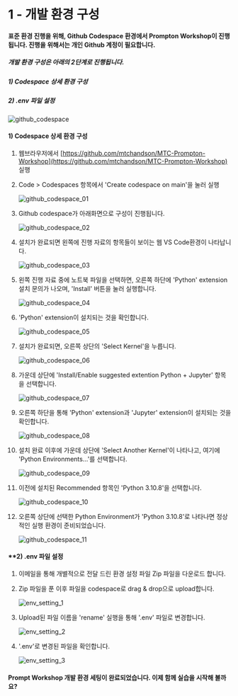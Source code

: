# 1 - 개발 환경 구성

#### 표준 환경 진행을 위해, Github Codespace 환경에서 Prompton Workshop이 진행됩니다. 진행을 위해서는 개인 Github 계정이 필요합니다.  

##### 개발 환경 구성은 아래의 2단계로 진행됩니다.

##### 1) Codespace 상세 환경 구성

##### 2) .env 파일 설정

![github_codespace](..\images\github_codespace.png)



#### **1) Codespace 상세 환경 구성**

1. 웹브라우저에서 [https://github.com/mtchandson/MTC-Prompton-Workshop](https://github.com/mtchandson/MTC-Prompton-Workshop) 실행

   

2. Code > Codespaces 항목에서 'Create codespace on main'을 눌러 실행

   ![github_codespace_01](..\images\github_codespace_01.png)

   

3. Github codespace가 아래화면으로 구성이 진행됩니다.

   ![github_codespace_02](..\images\github_codespace_02.png)

   

4. 설치가 완료되면 왼쪽에 진행 자료의 항목들이 보이는 웹 VS Code환경이 나타납니다.  

   ![github_codespace_03](..\images\github_codespace_03.png)

   

5. 왼쪽 진행 자료 중에 노트북 파일을 선택하면, 오른쪽 하단에 'Python' extension 설치 문의가 나오며, 'Install' 버튼을 눌러 실행합니다.   

   ![github_codespace_04](..\images\github_codespace_04.png)

   

6. 'Python' extension이 설치되는 것을 확인합니다. 

   ![github_codespace_05](..\images\github_codespace_05.png)

   

7. 설치가 완료되면, 오른쪽 상단의 'Select Kernel'을 누릅니다.

   ![github_codespace_06](..\images\github_codespace_06.png)

   

8. 가운데 상단에 'Install/Enable suggested extention Python + Jupyter' 항목을 선택합니다.

   ![github_codespace_07](..\images\github_codespace_07.png)

   

9. 오른쪽 하단을 통해 'Python' extension과 'Jupyter' extension이 설치되는 것을 확인합니다.

   ![github_codespace_08](..\images\github_codespace_08.png)

   

10. 설치 완료 이후에 가운데 상단에 'Select Another Kernel'이 나타나고, 여기에 'Python Environments...'를 선택합니다.

    ![github_codespace_09](..\images\github_codespace_09.png)

    

11. 이전에 설치된 Recommended 항목인 'Python 3.10.8'을 선택합니다.

    ![github_codespace_10](..\images\github_codespace_10.png)

    

12. 오른쪽 상단에 선택한 Python Environment가 'Python 3.10.8'로 나타나면 정상적인 실행 환경이 준비되었습니다.

    ![github_codespace_11](..\images\github_codespace_11.png)



#### **2) .env 파일 설정

1. 이메일을 통해 개별적으로 전달 드린 환경 설정 파일 Zip 파일을 다운로드 합니다. 

   

2. Zip 파일을 푼 이후 파일을 codespace로 drag & drop으로 upload합니다.

   ![env_setting_1](..\images\env_setting_1.PNG)

   

3. Upload된 파일 이름을 'rename' 실행을 통해 '.env' 파일로 변경합니다.

   ![env_setting_2](..\images\env_setting_2.PNG)

   

4. '.env'로 변경된 파일을 확인합니다. 

   ![env_setting_3](..\images\env_setting_3.PNG)



#### Prompt Workshop  개발 환경 세팅이 완료되었습니다. 이제 함께 실습을 시작해 볼까요?